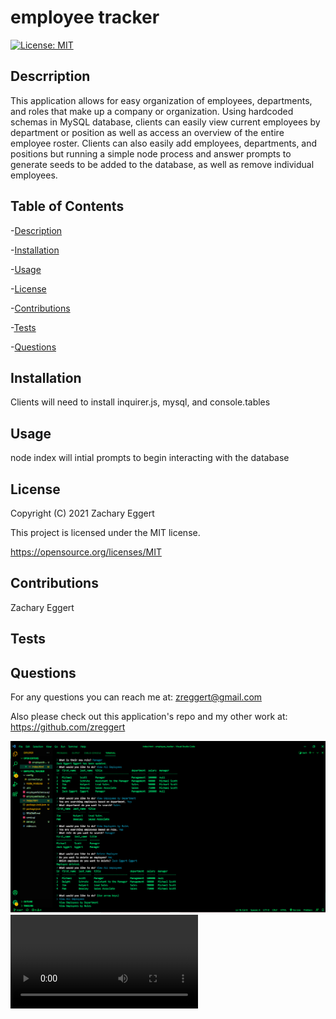 # employee tracker
  
  [![License: MIT](https://img.shields.io/badge/License-MIT-yellow.svg)](https://opensource.org/licenses/MIT)

  ## Descrription
  This application allows for easy organization of employees, departments, and roles that make up a company or organization. Using hardcoded schemas in MySQL database, clients can easily view current employees by department or position as well as access an overview of the entire employee roster. Clients can also easily add employees, departments, and positions but running a simple node process and answer prompts to generate seeds to be added to the database, as well as remove individual employees.

  ## Table of Contents
  -[Description](#description)

  -[Installation](#installation)

  -[Usage](#usage)

  -[License](#license)

  -[Contributions](#contributions)

  -[Tests](#tests)

  -[Questions](#questions)


  ## Installation
  Clients will need to install inquirer.js, mysql, and console.tables

  ## Usage
  node index will intial prompts to begin interacting with the database

  ## License
  Copyright (C) 2021 Zachary Eggert

  This project is licensed under the MIT license.

  https://opensource.org/licenses/MIT

  ## Contributions
  Zachary Eggert

  ## Tests
  

  ## Questions
  For any questions you can reach me at:
  zreggert@gmail.com

  Also please check out this application's repo and my other work at:
  https://github.com/zreggert

![screenshot of application](./assets/employee-tracker.png)
![video walkthrough](./assets/employeetracker-walkthrough.webm)